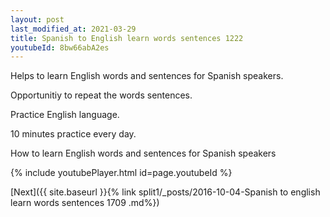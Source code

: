 ```yaml
---
layout: post
last_modified_at: 2021-03-29
title: Spanish to English learn words sentences 1222 
youtubeId: 8bw66abA2es
---
```

 
 
Helps to learn English words and sentences for Spanish speakers.

Opportunitiy to repeat the words sentences. 

Practice English language. 
 
10 minutes practice every day. 
 
How to learn English words and sentences for Spanish speakers 
 
{% include youtubePlayer.html id=page.youtubeId %}
 
 
[Next]({{ site.baseurl }}{% link  split1/_posts/2016-10-04-Spanish to english learn words sentences 1709 .md%})
 
